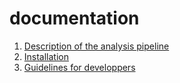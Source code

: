 # documentation

1. [Description of the analysis pipeline](pipeline/README.md)
2. [Installation](INSTALL.md)
3. [Guidelines for developpers](CONTRIBUTING.md)
